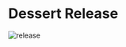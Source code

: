 # Dessert Release

![release](https://github.com/user-attachments/assets/431efbe9-8e72-479d-9779-05f42835b4f1)
